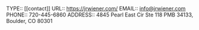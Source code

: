 TYPE:: [[contact]]
URL:: https://jrwiener.com/
EMAIL:: info@jrwiener.com
PHONE:: 720-445-6860
ADDRESS:: 4845 Pearl East Cir Ste 118 PMB 34133, Boulder, CO 80301
